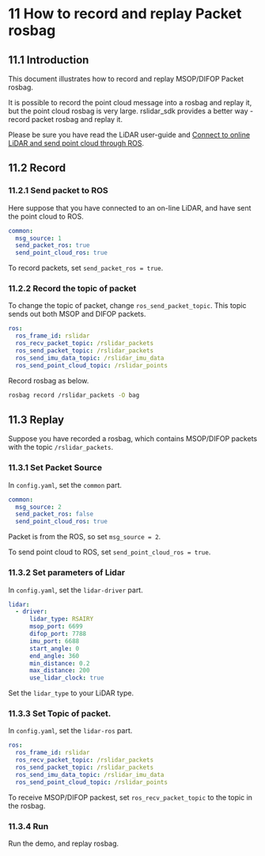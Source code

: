 # 11 How to record and replay Packet rosbag



## 11.1 Introduction

This document illustrates how to record and replay MSOP/DIFOP Packet rosbag. 

It is possible to record the point cloud message into a rosbag and replay it, but the point cloud rosbag is very large. rslidar_sdk provides a better way -  record packet rosbag and replay it. 

Please be sure you have read the LiDAR user-guide and [Connect to online LiDAR and send point cloud through ROS](./06_how_to_decode_online_lidar.md).



## 11.2 Record

### 11.2.1 Send packet to ROS

Here suppose that you have connected to an on-line LiDAR, and have sent the point cloud to ROS.


```yaml
common:
  msg_source: 1                                       
  send_packet_ros: true                                
  send_point_cloud_ros: true                                                   
```

To record packets, set ```send_packet_ros = true```. 

### 11.2.2 Record the topic of packet

To change the topic of packet, change ```ros_send_packet_topic```. This topic sends out both MSOP and DIFOP packets. 

```yaml
ros:
  ros_frame_id: rslidar           
  ros_recv_packet_topic: /rslidar_packets    
  ros_send_packet_topic: /rslidar_packets   
  ros_send_imu_data_topic: /rslidar_imu_data
  ros_send_point_cloud_topic: /rslidar_points      
```

Record rosbag as below.

```sh
rosbag record /rslidar_packets -O bag
```



## 11.3 Replay

Suppose you have recorded a rosbag, which contains MSOP/DIFOP packets with the topic ```/rslidar_packets```. 

### 11.3.1 Set Packet Source

In `config.yaml`, set the `common` part.

```yaml
common:
  msg_source: 2                                       
  send_packet_ros: false                                
  send_point_cloud_ros: true                                                  
```

Packet is from the ROS, so set ```msg_source = 2```. 

To send point cloud to ROS, set ```send_point_cloud_ros = true```.

### 11.3.2 Set parameters of Lidar

In `config.yaml`, set the `lidar-driver` part.

```yaml
lidar:
  - driver:
      lidar_type: RSAIRY            
      msop_port: 6699             
      difop_port: 7788     
      imu_port: 6688         
      start_angle: 0               
      end_angle: 360              
      min_distance: 0.2            
      max_distance: 200           
      use_lidar_clock: true    
```

Set the ```lidar_type```  to your LiDAR type.

### 11.3.3 Set Topic of packet.

In `config.yaml`, set the `lidar-ros` part.

```yaml
ros:
  ros_frame_id: rslidar           
  ros_recv_packet_topic: /rslidar_packets    
  ros_send_packet_topic: /rslidar_packets   
  ros_send_imu_data_topic: /rslidar_imu_data
  ros_send_point_cloud_topic: /rslidar_points  
```

To receive MSOP/DIFOP packest, set ```ros_recv_packet_topic```  to the topic in the rosbag.

### 11.3.4 Run

Run the demo, and replay rosbag.

 
